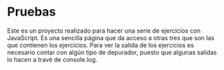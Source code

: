 # Pruebas
Este es un proyecto realizado para hacer una serie de ejercicios con JavaScript. 
Es una sencilla página que da acceso a otras tres que son las que contienen los ejercicios.
Para ver la salida de los ejercicios es necesario contar con algún tipo de depurador, 
puesto que algunas salidas lo hacen a travé de console.log.
